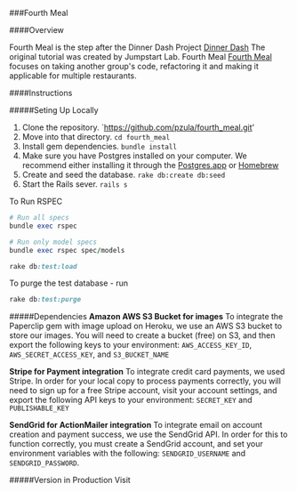 ###Fourth Meal

####Overview

Fourth Meal is the step after the Dinner Dash Project [Dinner Dash](http://tutorials.jumpstartlab.com/projects/dinner_dash.html)
The original tutorial was created by Jumpstart Lab. Fourth Meal [Fourth Meal](http://tutorials.jumpstartlab.com/projects/fourth_meal.html) focuses on taking another group's code, refactoring it and making it applicable for multiple restaurants. 

####Instructions

#####Seting Up Locally

1. Clone the repository.
  `https://github.com/pzula/fourth_meal.git'
2. Move into that directory.
  `cd fourth_meal`
3. Install gem dependencies.
  `bundle install`
4. Make sure you have Postgres installed on your computer.
   We recommend either installing it through the [Postgres.app](http://postgresapp.com/) or [Homebrew](http://russbrooks.com/2010/11/25/install-postgresql-9-on-os-x)
5. Create and seed the database.
   `rake db:create db:seed`
6. Start the Rails sever.
   `rails s`


To Run RSPEC
```ruby
# Run all specs
bundle exec rspec

# Run only model specs
bundle exec rspec spec/models
```


```ruby
rake db:test:load
```

To purge the test database - run

```ruby
rake db:test:purge
```

#####Dependencies
**Amazon AWS S3 Bucket for images**
To integrate the Paperclip gem with image upload on Heroku, we use an AWS S3 bucket to store our images.
You will need to create a bucket (free) on S3, and then export the following keys to your environment:
`AWS_ACCESS_KEY_ID`, `AWS_SECRET_ACCESS_KEY`, and `S3_BUCKET_NAME`

**Stripe for Payment integration**
To integrate credit card payments, we used Stripe. In order for your local copy to process payments correctly, you will
need to sign up for a free Stripe account, visit your account settings, and export the following API keys to your environment: `SECRET_KEY` and `PUBLISHABLE_KEY`

**SendGrid for ActionMailer integration**
To integrate email on account creation and payment success, we use the SendGrid API.
In order for this to function correctly, you must create a SendGrid account, and set your environment variables with the following: `SENDGRID_USERNAME` and `SENDGRID_PASSWORD`.

#####Version in Production
Visit  

